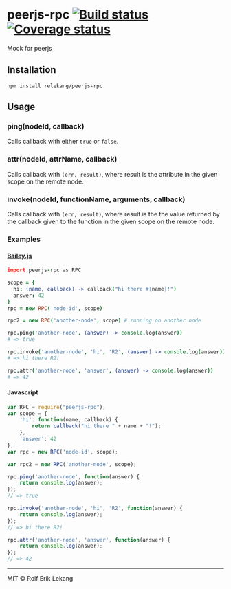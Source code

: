 # peerjs-rpc [![Build status](https://ci.frigg.io/badges/relekang/peerjs-rpc/)](https://ci.frigg.io/relekang/peerjs-rpc/last/) [![Coverage status](https://ci.frigg.io/badges/coverage/relekang/peerjs-rpc/)](https://ci.frigg.io/relekang/peerjs-rpc/last/)

Mock for peerjs

## Installation

```
npm install relekang/peerjs-rpc
```

## Usage
### ping(nodeId, callback)
Calls callback with either `true` or `false`.

### attr(nodeId, attrName, callback)
Calls callback with `(err, result)`, where result is the attribute in the given scope on the remote node.

### invoke(nodeId, functionName, arguments, callback)
Calls callback with `(err, result)`, where result is the the value returned by the callback given to the function in the given scope on the remote node.

### Examples
#### [Bailey.js](http://haeric.github.io/bailey.js/)
```coffee
import peerjs-rpc as RPC

scope = {
  hi: (name, callback) -> callback("hi there #{name}!")
  answer: 42
}
rpc = new RPC('node-id', scope)

rpc2 = new RPC('another-node', scope) # running on another node

rpc.ping('another-node', (answer) -> console.log(answer))
# => true

rpc.invoke('another-node', 'hi', 'R2', (answer) -> console.log(answer))
# => hi there R2!

rpc.attr('another-node', 'answer', (answer) -> console.log(answer))
# => 42
```

#### Javascript
```javascript
var RPC = require("peerjs-rpc");
var scope = {
    'hi': function(name, callback) {
        return callback("hi there " + name + "!");
    },
    'answer': 42
};
var rpc = new RPC('node-id', scope);

var rpc2 = new RPC('another-node', scope);

rpc.ping('another-node', function(answer) {
    return console.log(answer);
});
// => true

rpc.invoke('another-node', 'hi', 'R2', function(answer) {
    return console.log(answer);
});
// => hi there R2!

rpc.attr('another-node', 'answer', function(answer) {
    return console.log(answer);
});
// => 42
```


----------------------

MIT © Rolf Erik Lekang
